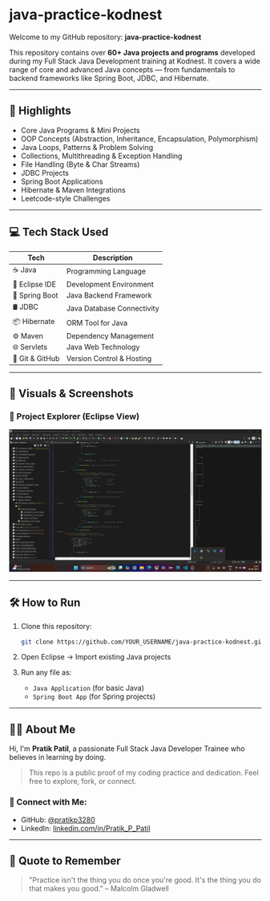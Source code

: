 # java-practice-kodnest

Welcome to my GitHub repository: **java-practice-kodnest**

This repository contains over **60+ Java projects and programs** developed during my Full Stack Java Development training at Kodnest. It covers a wide range of core and advanced Java concepts — from fundamentals to backend frameworks like Spring Boot, JDBC, and Hibernate.

---

## 🚀 Highlights

- Core Java Programs & Mini Projects
- OOP Concepts (Abstraction, Inheritance, Encapsulation, Polymorphism)
- Java Loops, Patterns & Problem Solving
- Collections, Multithreading & Exception Handling
- File Handling (Byte & Char Streams)
- JDBC Projects
- Spring Boot Applications
- Hibernate & Maven Integrations
- Leetcode-style Challenges

---

## 💻 Tech Stack Used

| Tech           | Description                        |
|----------------|------------------------------------|
| ☕ Java         | Programming Language               |
| 🧰 Eclipse IDE  | Development Environment            |
| 🌱 Spring Boot  | Java Backend Framework             |
| 🛢️ JDBC         | Java Database Connectivity         |
| 📦 Hibernate    | ORM Tool for Java                  |
| ⚙️ Maven        | Dependency Management              |
| 🌐 Servlets     | Java Web Technology                |
| 🔗 Git & GitHub | Version Control & Hosting          |

---

## 📸 Visuals & Screenshots

### 📌 Project Explorer (Eclipse View)
![Eclipse View](Readme_images/eclipse_project_explorer.png)


---

## 🛠️ How to Run

1. Clone this repository:
   ```bash
   git clone https://github.com/YOUR_USERNAME/java-practice-kodnest.git
   ```

2. Open Eclipse → Import existing Java projects

3. Run any file as:
   - `Java Application` (for basic Java)
   - `Spring Boot App` (for Spring projects)

---

## 👨‍💻 About Me

Hi, I'm **Pratik Patil**, a passionate Full Stack Java Developer Trainee who believes in learning by doing.

> This repo is a public proof of my coding practice and dedication. Feel free to explore, fork, or connect.

### 🔗 Connect with Me:
- GitHub: [@pratikp3280](https://github.com/YOUR_USERNAME)
- LinkedIn: [linkedin.com/in/Pratik_P_Patil](https://www.linkedin.com/in/pratik-p-patil-1485aa1bb/)

---

## 💬 Quote to Remember

> "Practice isn't the thing you do once you're good. It's the thing you do that makes you good." – Malcolm Gladwell
